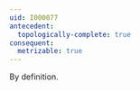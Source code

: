 ```yaml
---
uid: I000077
antecedent:
  topologically-complete: true
consequent:
  metrizable: true
---
```

By definition.


